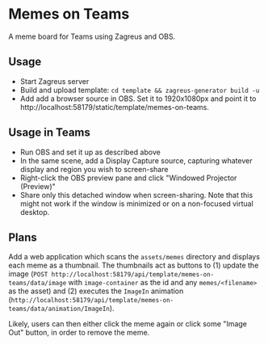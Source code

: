 # Memes on Teams
A meme board for Teams using Zagreus and OBS.

## Usage
- Start Zagreus server
- Build and upload template: `cd template && zagreus-generator build -u`
- Add add a browser source in OBS. Set it to 1920x1080px and point it to http://localhost:58179/static/template/memes-on-teams.

## Usage in Teams
- Run OBS and set it up as described above
- In the same scene, add a Display Capture source, capturing whatever display and region you wish to screen-share
- Right-click the OBS preview pane and click "Windowed Projector (Preview)"
- Share only this detached window when screen-sharing. Note that this might not work if the window is minimized or on a non-focused virtual desktop.

## Plans
Add a web application which scans the `assets/memes` directory and displays each meme as a thumbnail. The thumbnails act as buttons to (1) update the image (`POST http://localhost:58179/api/template/memes-on-teams/data/image` with `image-container` as the id and any `memes/<filename>` as the asset) and (2) executes the `ImageIn` animation (`http://localhost:58179/api/template/memes-on-teams/data/animation/ImageIn`).

Likely, users can then either click the meme again or click some "Image Out" button, in order to remove the meme.

